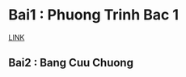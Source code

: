 <h1> Bai1 : Phuong Trinh Bac 1 </h1>
<a href="https://github.com/FASTTRACKSE/FTJD1803/blob/master/Quang%20Hieu/HelloJava/src/Phuongtrinhbac1.java"> LINK</a>
<h2> Bai2 : Bang Cuu Chuong </h2>
<a h href='https://github.com/FASTTRACKSE/FTJD1803/blob/master/Quang%20Hieu/HelloJava/src/Bangcuuchuong.java"> LINK</a>
<h3> Bai3 : Tinh Tien Dien </h3>
<a href="https://github.com/FASTTRACKSE/FTJD1803/blob/master/Quang%20Hieu/HelloJava/src/TinhTienDien.java"> LINK</a>

